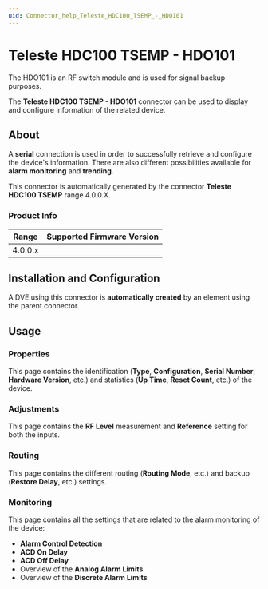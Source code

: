 ```yaml
---
uid: Connector_help_Teleste_HDC100_TSEMP_-_HDO101
---
```


# Teleste HDC100 TSEMP - HDO101

The HDO101 is an RF switch module and is used for signal backup purposes.

The **Teleste HDC100 TSEMP - HDO101** connector can be used to display and configure information of the related device.

## About

A **serial** connection is used in order to successfully retrieve and configure the device's information. There are also different possibilities available for **alarm monitoring** and **trending**.

This connector is automatically generated by the connector **Teleste HDC100 TSEMP** range 4.0.0.X.

### Product Info

| Range | Supported Firmware Version |
|------------------|-----------------------------|
| 4.0.0.x          |                             |

## Installation and Configuration

A DVE using this connector is **automatically created** by an element using the parent connector.

## Usage

### Properties

This page contains the identification (**Type**, **Configuration**, **Serial Number**, **Hardware Version**, etc.) and statistics (**Up Time**, **Reset Count**, etc.) of the device.

### Adjustments

This page contains the **RF Level** measurement and **Reference** setting for both the inputs.

### Routing

This page contains the different routing (**Routing Mode**, etc.) and backup (**Restore Delay**, etc.) settings.

### Monitoring

This page contains all the settings that are related to the alarm monitoring of the device:

- **Alarm Control Detection**
- **ACD On Delay**
- **ACD Off Delay**
- Overview of the **Analog Alarm Limits**
- Overview of the **Discrete Alarm Limits**
